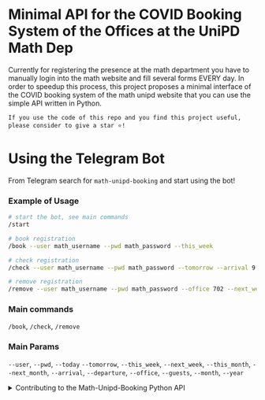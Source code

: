 # Minimal API for the COVID Booking System of the Offices at the UniPD Math Dep 

Currently for registering the presence at the math department you have to manually login into the math website and fill several forms EVERY day. In order to speedup this process, this project proposes a minimal interface of the COVID booking system of the math unipd website that you can use the simple API written in Python.

```
If you use the code of this repo and you find this project useful, 
please consider to give a star ⭐!
```

# Using the Telegram Bot
From Telegram search for `math-unipd-booking` and start using the bot!

### Example of Usage
```bash
# start the bot, see main commands
/start

# book registration
/book --user math_username --pwd math_password --this_week

# check registration
/check --user math_username --pwd math_password --tomorrow --arrival 9 --departure 18

# remove registration
/remove --user math_username --pwd math_password --office 702 --next_week
```

### Main commands
`/book`, `/check`, `/remove`

### Main Params
`--user`, `--pwd`, `--today` `--tomorrow`, `--this_week`, `--next_week`, `--this_month`, `--next_month`, `--arrival`, `--departure`, `--office`, `--guests`, `--month`, `--year`

<details>
<summary>Contributing to the Math-Unipd-Booking Python API</summary>

### Requirements
- You have to clone the repo:
```bash
# clone the repo
git clone https://github.com/guglielmocamporese/math-unipd-booking-bot.git

# go the project folder
cd math-unipd-booking-bot
```
- You have to use Python 3.x (specifially I used Python 3.7, but 3.x should be ok),
- You need the `lxml`, `pandas` and `python-telegram-bot` packages installed,
- You need to extend the permissions for the bash scripts:
```bash
# extend files permissions
chmod +x ./scripts/book ./scripts/check ./scripts/remove
```

### Example of Usage
```bash
# Book the office
./scripts/book # book the office 732 from 9:00 to 18:00, today
./scripts/book --office 702 --tomorrow # book the office 702 from 9:00 to 18:00, tomorrow
./scripts/book --next_week -ta 10 -td 19 # book the office 732 from 10:00 to 19:00, all the next week
./scripts/book --this_month # book the office 732 from 9:00 to 18:00, all this month

# Check reservations
./scripts/check --this_month # check all my reservations of this month in office 732

# Remove reservations
./scripts/remove --this_week # remove all my reservations of this week in office 732
```

Here all the input arguments that are supported:
```bash
usage: ['--help'] [-h] [--mode {book,check,remove}] [--year {2020,2021,2022}]
                  [--month {1,2,3,4,5,6,7,8,9,10,11,12}] [--day DAY]
                  [--arrival {7,8,9,10,11,12,13,14,15,16,17,18}]
                  [--departure {8,9,10,11,12,13,14,15,16,17,18,19}]
                  [--office OFFICE] [--guests GUESTS] [--today] [--tomorrow]
                  [--this_week] [--next_week] [--this_month] [--next_month]
                  [--user USER] [--pwd PWD]

optional arguments:
  -h, --help            show this help message and exit
  --mode {book,check,remove}
                        Year of the booking.
  --year {2020,2021,2022}
                        Year of the booking.
  --month {1,2,3,4,5,6,7,8,9,10,11,12}
                        Month number of the booking.
  --day DAY             Day of the booking.
  --arrival {7,8,9,10,11,12,13,14,15,16,17,18}
                        Time of arrival (h) of the booking.
  --departure {8,9,10,11,12,13,14,15,16,17,18,19}
                        Time of departure (h) of the booking.
  --office OFFICE       Office number.
  --guests GUESTS       Guests names (optional).
  --today               Use today as the time reference.
  --tomorrow            Use tomorrow as the time reference.
  --this_week           Use this week as the time reference.
  --next_week           Use next week as the time reference.
  --this_month          Use this month as the time reference.
  --next_month          Use next month as the time reference.
  --user USER           Math username.
  --pwd PWD             Math password.
```


### TODO
- [X] Implemented a Telegram Bot that handles bookings,
- [ ] Implemented a Slack Bot that handles bookings,
- [ ] Extend the code on different web browser other than Chrome,
- [ ] Add functionalities (booking statistics, ...)
</details>

